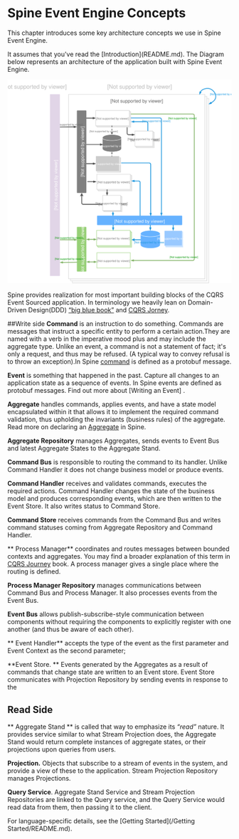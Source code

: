 # Spine Event Engine Concepts

<p class="lead"> This chapter introduces some key architecture concepts we use in Spine Event Engine.</p> It assumes that you've read the [Introduction](README.md). 
The Diagram below represents an architecture of the application built with Spine Event Engine.

![Spine Event Engine Diagram](Diagram-SpineEventEngine.svg)


Spine provides realization for most important building blocks of the CQRS Event Sourced application. In terminology we heavily lean on Domain-Driven Design(DDD) [“big blue book”](http://www.amazon.com/Domain-Driven-Design-Tackling-Complexity-Software/dp/0321125215) and [CQRS Jorney](https://msdn.microsoft.com/en-us/library/jj554200.aspx).  

##Write side
**Command** is an instruction to do something. Commands are messages that instruct a specific entity to perform a certain action.They are named with a verb in the imperative mood plus and may include the aggregate type. Unlike an event, a command is not a statement of fact; it's only a request, and thus may be refused. (A typical way to convey refusal is to throw an exception).In Spine [command](/java) is defined as a protobuf message. 

**Event** is something that happened in the past.
Capture all changes to an application state as a sequence of events. In Spine events are defined as protobuf messages. Find out more about [Writing an Event] .

**Aggregate** handles commands, applies events, and have a state model encapsulated within it that allows it to implement the required command validation, thus upholding the invariants (business rules) of the aggregate.
Read more on declaring an [Aggregate](/java/aggregate.md) in Spine.

**Aggregate Repository** manages Aggregates, sends events to Event Bus and latest Aggregate States to the Aggregate Stand.

**Command Bus** is responsible to routing the command to its handler. Unlike Command Handler it does not change business model or produce events.

**Command Handler** receives and validates commands, executes the required actions. 
Command Handler changes the state of the business model and produces corresponding events, which are then written to the Event Store. It also writes status to Command Store.

**Command Store** receives commands from the Command Bus and writes command statuses coming from Aggregate Repository and Command Handler.

** Process Manager** coordinates and routes messages between bounded contexts and aggregates. You may find a broader explanation of this term  in [CQRS Journey](https://msdn.microsoft.com/en-us/library/jj591569.aspx) book. A process manager gives a single place where the routing is defined.

**Process Manager Repository** manages communications between Command Bus and Process Manager. It also processes events from the Event Bus.


**Event Bus** allows publish-subscribe-style communication between components without requiring the components to explicitly register with one another (and thus be aware of each other).

** Event Handler** accepts the type of the event as the first parameter and Event Context as the second parameter;

  **Event Store. ** Events generated by the Aggregates as a result of commands that change state are written to an Event store. Event Store communicates with Projection Repository by sending events in response to the
  
  ## Read Side
  ** Aggregate Stand ** is called that way to emphasize its _“read”_ nature. It provides service similar to what Stream Projection does, the Aggregate Stand would return complete instances of aggregate states, or their projections upon queries from users.

**Projection.** Objects that subscribe to a stream of events in the system, and provide a view of these to the application. Stream Projection Repository manages Projections.

**Query Service**. Aggregate Stand Service and Stream Projection Repositories are linked to the Query service, and the Query Service would read data from them, then passing it to the client.

For language-specific details, see the [Getting Started](/Getting Started/README.md).